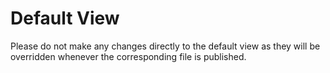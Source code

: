 Default View
=================

Please do not make any changes directly to the default view as they will be overridden whenever the corresponding file is published.